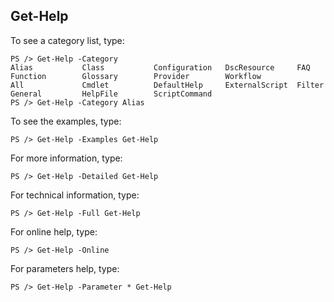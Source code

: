 ## Get-Help

To see a category list, type:

```
PS /> Get-Help -Category
Alias           Class           Configuration   DscResource     FAQ             Function        Glossary        Provider        Workflow                                    All             Cmdlet          DefaultHelp     ExternalScript  Filter          General         HelpFile        ScriptCommand
PS /> Get-Help -Category Alias
```

To see the examples, type:

```
PS /> Get-Help -Examples Get-Help
```

For more information, type:

```
PS /> Get-Help -Detailed Get-Help
```

For technical information, type:

```
PS /> Get-Help -Full Get-Help
```

For online help, type:

```
PS /> Get-Help -Online
```

For parameters help, type:

```
PS /> Get-Help -Parameter * Get-Help
```
